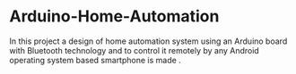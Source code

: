# Arduino-Home-Automation
In this project a design of home automation system using an Arduino board with Bluetooth technology and to control it remotely by any Android operating system based smartphone is made .
